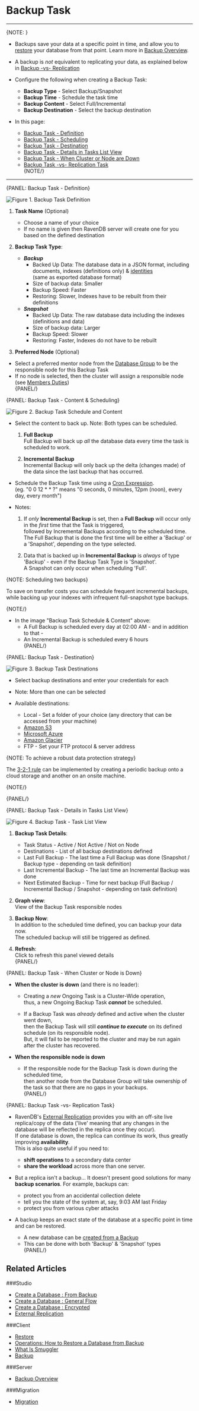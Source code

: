 ﻿# Backup Task
---

{NOTE: }

* Backups save your data at a specific point in time, and allow you to 
  [restore](../../../../studio/server/databases/create-new-database/from-backup#create-a-database-from-backup) 
  your database from that point. Learn more in [Backup Overview](../../../../server/ongoing-tasks/backup-overview).  

* A backup is _not_ equivalent to replicating your data, as explained below in 
  [Backup -vs- Replication](../../../../studio/database/tasks/ongoing-tasks/backup-task#backup-task--vs--replication-task)  

* Configure the following when creating a Backup Task:
  * **Backup Type** - Select Backup/Snapshot  
  * **Backup Time** - Schedule the task time  
  * **Backup Content** - Select Full/Incremental  
  * **Backup Destination** - Select the backup destination  

* In this page:  
  * [Backup Task - Definition](../../../../studio/database/tasks/ongoing-tasks/backup-task#backup-task---definition)  
  * [Backup Task - Scheduling](../../../../studio/database/tasks/ongoing-tasks/backup-task#backup-task---content-&-scheduling)  
  * [Backup Task - Destination](../../../../studio/database/tasks/ongoing-tasks/backup-task#backup-task---destination)  
  * [Backup Task - Details in Tasks List View](../../../../studio/database/tasks/ongoing-tasks/backup-task#backup-task---details-in-tasks-list-view)  
  * [Backup Task - When Cluster or Node are Down](../../../../studio/database/tasks/ongoing-tasks/backup-task#backup-task---when-cluster-or-node-are-down)  
  * [Backup Task -vs- Replication Task](../../../../studio/database/tasks/ongoing-tasks/backup-task#backup-task--vs--replication-task)  
{NOTE/}

---

{PANEL: Backup Task - Definition}

![Figure 1. Backup Task Definition](images/backup-task-1.png "Create New Backup Task")

1. **Task Name** (Optional)  
   * Choose a name of your choice  
   * If no name is given then RavenDB server will create one for you based on the defined destination  

2. **Backup Task Type**:  
   * ***Backup***  
     * Backed Up Data: The database data in a JSON format, including documents, indexes (definitions only) & [identities](../../../../server/kb/document-identifier-generation#identity)  
       (same as exported database format)  
     * Size of backup data: Smaller  
     * Backup Speed: Faster  
     * Restoring: Slower, Indexes have to be rebuilt from their definitions  
   * ***Snapshot***  
     * Backed Up Data: The raw database data including the indexes (definitions and data)
     * Size of backup data: Larger  
     * Backup Speed: Slower  
     * Restoring: Faster, Indexes do not have to be rebuilt  

3. **Preferred Node** (Optional)  
  * Select a preferred mentor node from the [Database Group](../../../../studio/database/settings/manage-database-group) to be the responsible node for this Backup Task  
  * If no node is selected, then the cluster will assign a responsible node (see [Members Duties](../../../../studio/database/settings/manage-database-group#database-group-topology---members-duties))  
{PANEL/}

{PANEL: Backup Task - Content & Scheduling}

![Figure 2. Backup Task Schedule and Content](images/backup-task-2.png "Backup Task Schedule & Content")

* Select the content to back up. Note: Both types can be scheduled.  
  1. **Full Backup**  
     Full Backup will back up _all_ the database data every time the task is scheduled to work.  

  2. **Incremental Backup**  
     Incremental Backup will only back up the delta (changes made) of the data since the last backup that has occurred.  

* Schedule the Backup Task time using a [Cron Expression](http://www.quartz-scheduler.org/documentation/quartz-2.3.0/tutorials/crontrigger.html).  
 (eg. "0 0 12 * * ?" means "0 seconds, 0 minutes, 12pm (noon), every day, every month")  

* Notes:  
  1. If _only_ **Incremental Backup** is set, then a **Full Backup** will occur only in the _first_ time that the Task is triggered,  
     followed by Incremental Backups according to the scheduled time.  
     The Full Backup that is done the first time will be either a 'Backup' or a 'Snapshot', depending on the type selected.  

  2. Data that is backed up in **Incremental Backup** is _always_ of type 'Backup' - even if the Backup Task Type is 'Snapshot'.  
     A Snapshot can only occur when scheduling 'Full'.  

{NOTE: Scheduling two backups}

To save on transfer costs you can schedule frequent incremental backups, while backing up your indexes with infrequent full-snapshot type backups. 

{NOTE/}

* In the image "Backup Task Schedule & Content" above:  
  * A Full Backup is scheduled every day at 02:00 AM - and in addition to that -  
  * An Incremental Backup is scheduled every 6 hours  
{PANEL/}

{PANEL: Backup Task - Destination}

![Figure 3. Backup Task Destinations](images/backup-task-3.png "Backup Destinations")

* Select backup destinations and enter your credentials for each  

* Note: More than one can be selected  

* Available destinations:  

  * Local - Set a folder of your choice (any directory that can be accessed from your machine)  
  * [Amazon S3](https://aws.amazon.com/s3/)  
  * [Microsoft Azure](https://azure.microsoft.com/en-us/services/storage/)  
  * [Amazon Glacier](https://aws.amazon.com/glacier/)  
  * FTP - Set your FTP protocol & server address  

{NOTE: To achieve a robust data protection strategy}
 
 The [3-2-1 rule](https://www.nakivo.com/blog/3-2-1-backup-rule-efficient-data-protection-strategy/) can be implemented by creating a periodic backup onto a cloud storage and another on an onsite machine.

{NOTE/}


{PANEL/}

{PANEL: Backup Task - Details in Tasks List View}

![Figure 4. Backup Task - Task List View](images/backup-task-4.png "Tasks List View Details")

1. **Backup Task Details**:
   *  Task Status - Active / Not Active / Not on Node  
   *  Destinations - List of all backup destinations defined  
   *  Last Full Backup - The last time a Full Backup was done 
      (Snapshot / Backup type - depending on task definition)  
   *  Last Incremental Backup - The last time an Incremental Backup was done  
   *  Next Estimated Backup - Time for next backup 
      (Full Backup / Incremental Backup / Snapshot - depending on task definition)  

2. **Graph view**:  
   View of the Backup Task responsible nodes  

3. **Backup Now**:  
   In addition to the scheduled time defined, you can backup your data now.  
   The scheduled backup will still be triggered as defined.  

4. **Refresh**:  
   Click to refresh this panel viewed details  
{PANEL/}

{PANEL: Backup Task - When Cluster or Node is Down}

* **When the cluster is down** (and there is no leader):  

  * Creating a _new_ Ongoing Task is a Cluster-Wide operation,  
    thus, a new Ongoing Backup Task ***cannot*** be scheduled.  

  * If a Backup Task was _already_ defined and active when the cluster went down,  
    then the Backup Task will still ***continue to execute*** on its defined schedule (on its responsible node).  
    But, it will fail to be reported to the cluster and may be run again after the cluster has recovered.  

* **When the responsible node is down**  

  * If the responsible node for the Backup Task is down during the scheduled time,  
    then another node from the Database Group will take ownership of the task so that there are no gaps in your backups.  
{PANEL/}

{PANEL: Backup Task -vs- Replication Task}

* RavenDB's [External Replication](../../../../studio/database/tasks/ongoing-tasks/external-replication-task) provides you with an off-site live replica/copy of the data 
  ('live' meaning that any changes in the database will be reflected in the replica once they occur).  
  If one database is down, the replica can continue its work, thus greatly improving **availability**.  
  This is also quite useful if you need to:  
    * **shift operations** to a secondary data center  
    * **share the workload** across more than one server.  

*  But a replica isn't a backup... It doesn't present good solutions for many **backup scenarios**. For example, backups can:  
    * protect you from an accidental collection delete  
    * tell you the state of the system at, say, 9:03 AM last Friday  
    * protect you from various cyber attacks  

* A backup keeps an exact state of the database at a specific point in time and can be restored.  
  * A new database can be [created from a Backup](../../../../studio/server/databases/create-new-database/from-backup)  
  * This can be done with both 'Backup' & 'Snapshot' types  
{PANEL/}

## Related Articles

###Studio  
- [Create a Database : From Backup](../../../../studio/server/databases/create-new-database/from-backup)   
- [Create a Database : General Flow](../../../../studio/server/databases/create-new-database/general-flow)        
- [Create a Database : Encrypted](../../../../studio/server/databases/create-new-database/encrypted)      
- [External Replication](../../../studio/database/tasks/ongoing-tasks/external-replication-task)  


###Client  
- [Restore](../../../../client-api/operations/maintenance/backup/restore)   
- [Operations: How to Restore a Database from Backup](../../../../client-api/operations/server-wide/restore-backup)    
- [What Is Smuggler](../../../../client-api/smuggler/what-is-smuggler)   
- [Backup](../../../../client-api/operations/maintenance/backup/backup)

###Server  
- [Backup Overview](../../../../server/ongoing-tasks/backup-overview)

###Migration  
- [Migration](../../../../migration/server/data-migration) 


